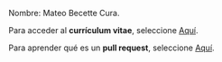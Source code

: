 Nombre: Mateo Becette Cura.

Para acceder al **currículum vitae**, seleccione [Aquí](CV.md).

Para aprender qué es un **pull request**, seleccione [Aquí](pull_request.md).